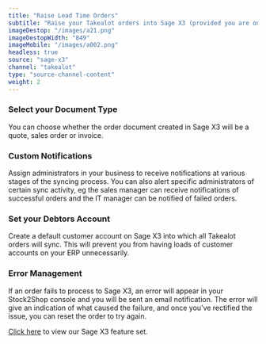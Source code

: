 ```yaml
---
title: "Raise Lead Time Orders"
subtitle: "Raise your Takealot orders into Sage X3 (provided you are only doing lead time orders)."
imageDestop: "/images/a21.png"
imageDestopWidth: "849"
imageMobile: "/images/a002.png"
headless: true
source: "sage-x3"
channel: "takealot"
type: "source-channel-content"
weight: 2
---
```


### Select your Document Type
You can choose whether the order document created in Sage X3 will be a quote, sales order or invoice.

### Custom Notifications
Assign administrators in your business to receive notifications at various stages of the syncing process. You can also alert specific administrators of certain sync activity, eg the sales manager can receive notifications of successful orders and the IT manager can be notified of failed orders.

### Set your Debtors Account
Create a default customer account on Sage X3 into which all Takealot orders will sync. This will prevent you from having loads of customer accounts on your ERP unnecessarily.

### Error Management
If an order fails to process to Sage X3, an error will appear in your Stock2Shop console and you will be sent an email notification. The error will give an indication of what caused the failure, and once you’ve rectified the issue, you can reset the order to try again.

[Click here](/help/features/sage-x3/ "Sage X3 Features") to view our Sage X3 feature set.